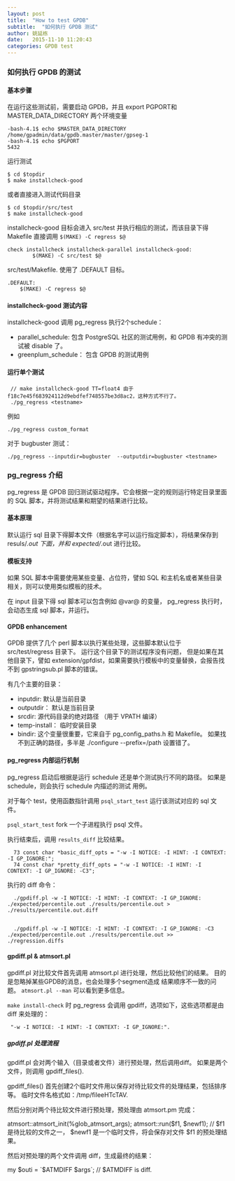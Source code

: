 ```yaml
---
layout: post
title:  "How to test GPDB"
subtitle:  "如何执行 GPDB 测试"
author: 姚延栋
date:   2015-11-10 11:20:43
categories: GPDB test
---
```


### 如何执行 GPDB 的测试

#### 基本步骤

在运行这些测试前，需要启动 GPDB，并且 export PGPORT和MASTER_DATA_DIRECTORY 两个环境变量

    -bash-4.1$ echo $MASTER_DATA_DIRECTORY
    /home/gpadmin/data/gpdb.master/master/gpseg-1
    -bash-4.1$ echo $PGPORT
    5432

运行测试

    $ cd $topdir
    $ make installcheck-good

或者直接进入测试代码目录

    $ cd $topdir/src/test
    $ make installcheck-good

installcheck-good 目标会进入 src/test 并执行相应的测试，而该目录下得 Makefile 直接调用 `$(MAKE) -C regress $@`

    check installcheck installcheck-parallel installcheck-good:
            $(MAKE) -C src/test $@

src/test/Makefile. 使用了 .DEFAULT 目标。

    .DEFAULT:
    	$(MAKE) -C regress $@

#### installcheck-good 测试内容

installcheck-good 调用 pg_regress 执行2个schedule：

* parallel_schedule: 包含 PostgreSQL 社区的测试用例，和 GPDB 有冲突的测试被 disable 了。
* greenplum_schedule： 包含 GPDB 的测试用例


#### 运行单个测试

     // make installcheck-good TT=float4 由于 f18c7e45f683924112d9ebdfef748557be3d8ac2，这种方式不行了。
     ./pg_regress <testname>

例如

    ./pg_regress custom_format

对于 bugbuster 测试：

    ./pg_regress --inputdir=bugbuster  --outputdir=bugbuster <testname>


### pg_regress 介绍

pg_regress 是 GPDB 回归测试驱动程序。它会根据一定的规则运行特定目录里面的 SQL 脚本，并将测试结果和期望的结果进行比较。

#### 基本原理

默认运行 sql 目录下得脚本文件（根据名字可以运行指定脚本），将结果保存到 resuls/*.out 下面，并和 expected/*.out 进行比较。

#### 模板支持

如果 SQL 脚本中需要使用某些变量、占位符，譬如 SQL 和主机名或者某些目录相关，则可以使用类似模板的技术。

在 input 目录下得 sql 脚本可以包含例如 @var@ 的变量， pg_regress 执行时，会动态生成 sql 脚本，并运行。

#### GPDB enhancement

GPDB 提供了几个 perl 脚本以执行某些处理，这些脚本默认位于 src/test/regress 目录下。 运行这个目录下的测试程序没有问题，
但是如果在其他目录下，譬如 extension/gpfdist，如果需要执行模板中的变量替换，会报告找不到 gpstringsub.pl 脚本的错误。

有几个主要的目录：

* inputdir: 默认是当前目录
* outputdir： 默认是当前目录
* srcdir: 源代码目录的绝对路径 （用于 VPATH 编译）
* temp-install： 临时安装目录
* bindir: 这个变量很重要，它来自于 pg_config_paths.h 和 Makefile。 如果找不到正确的路径，多半是 ./configure --prefix=/path 设置错了。

#### pg_regress 内部运行机制

pg_regress 启动后根据是运行 schedule 还是单个测试执行不同的路径。 如果是schedule，则会执行 schedule 内描述的测试
用例。

对于每个 test，使用函数指针调用 `psql_start_test` 运行该测试对应的 sql 文件。

`psql_start_test` fork 一个子进程执行 psql 文件。

执行结束后，调用 `results_diff` 比较结果。

      73 const char *basic_diff_opts = "-w -I NOTICE: -I HINT: -I CONTEXT: -I GP_IGNORE:";
      74 const char *pretty_diff_opts = "-w -I NOTICE: -I HINT: -I CONTEXT: -I GP_IGNORE: -C3";

执行的 diff 命令：

      ./gpdiff.pl -w -I NOTICE: -I HINT: -I CONTEXT: -I GP_IGNORE: ./expected/percentile.out ./results/percentile.out > ./results/percentile.out.diff


      ./gpdiff.pl -w -I NOTICE: -I HINT: -I CONTEXT: -I GP_IGNORE: -C3 ./expected/percentile.out ./results/percentile.out >> ./regression.diffs

#### gpdiff.pl & atmsort.pl

gpdiff.pl 对比较文件首先调用 atmsort.pl 进行处理，然后比较他们的结果。 目的是忽略掉某些GPDB的消息，也会处理多个segment造成
结果顺序不一致的问题。  `atmsort.pl --man` 可以看到更多信息。

`make install-check` 时 pg_regress 会调用 gpdiff，选项如下，这些选项都是由 diff 来处理的：


     "-w -I NOTICE: -I HINT: -I CONTEXT: -I GP_IGNORE:".

##### gpdiff.pl 处理流程

gpdiff.pl 会对两个输入（目录或者文件）进行预处理，然后调用diff。 如果是两个文件，则调用 gpdiff_files().

gpdiff_files() 首先创建2个临时文件用以保存对待比较文件的处理结果，包括排序等。 临时文件名格式如：/tmp/fileeHTcTAV.

然后分别对两个待比较文件进行预处理，预处理由 atmsort.pm 完成：

   atmsort::atmsort_init(%glob_atmsort_args);
   atmsort::run($f1, $newf1);       // $f1 是待比较的文件之一， $newf1 是一个临时文件，将会保存对文件 $f1 的预处理结果。

然后对预处理的两个文件调用 diff，生成最终的结果：

   my $outi = `$ATMDIFF $args`;     // $ATMDIFF is diff.



